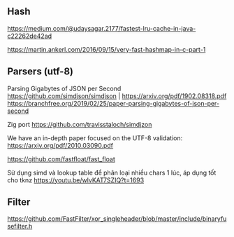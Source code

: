 ## Hash

https://medium.com/@udaysagar.2177/fastest-lru-cache-in-java-c22262de42ad

https://martin.ankerl.com/2016/09/15/very-fast-hashmap-in-c-part-1


## Parsers (utf-8)

Parsing Gigabytes of JSON per Second
https://github.com/simdjson/simdjson | https://arxiv.org/pdf/1902.08318.pdf
https://branchfree.org/2019/02/25/paper-parsing-gigabytes-of-json-per-second

Zig port https://github.com/travisstaloch/simdjzon

We have an in-depth paper focused on the UTF-8 validation:
https://arxiv.org/pdf/2010.03090.pdf

https://github.com/fastfloat/fast_float

Sử dụng simd và lookup table để phân loại nhiều chars 1 lúc, áp dụng tốt cho tknz
https://youtu.be/wlvKAT7SZIQ?t=1693


## Filter
https://github.com/FastFilter/xor_singleheader/blob/master/include/binaryfusefilter.h

